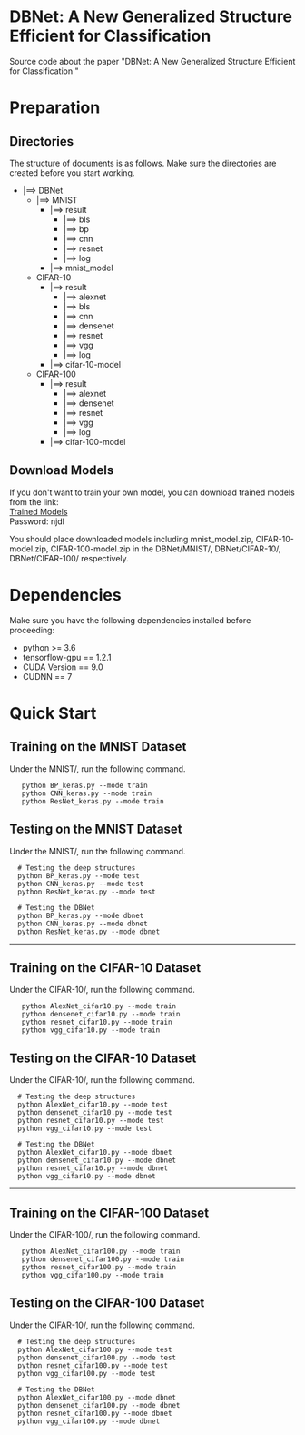 # DBNet: A New Generalized Structure Efficient for Classification <br>
  Source code about the paper "DBNet: A New Generalized Structure Efficient for Classification " 

# Preparation
## Directories
  The structure of documents is as follows. Make sure the directories are created before you start working. 
  * |==> DBNet
    * |==> MNIST
      * |==> result
        * |==> bls
        * |==> bp
        * |==> cnn
        * |==> resnet
        * |==> log
      * |==> mnist_model
    * CIFAR-10
      * |==> result
        * |==> alexnet
        * |==> bls
        * |==> cnn
        * |==> densenet
        * |==> resnet
        * |==> vgg
        * |==> log
      * |==> cifar-10-model
    * CIFAR-100
      * |==> result
        * |==> alexnet
        * |==> densenet
        * |==> resnet
        * |==> vgg
        * |==> log
      * |==> cifar-100-model

## Download Models
  If you don't want to train your own model, you can download trained models from the link: <br>
  [Trained Models](https://pan.baidu.com/s/1bUq9eF8O7AAsA6w6PJodww) <br>
  Password: njdl
  
  You should place downloaded models including mnist_model.zip, CIFAR-10-model.zip, CIFAR-100-model.zip in the DBNet/MNIST/, DBNet/CIFAR-10/, DBNet/CIFAR-100/ respectively.
  
# Dependencies
  Make sure you have the following dependencies installed before proceeding:
  * python >= 3.6
  * tensorflow-gpu == 1.2.1
  * CUDA Version == 9.0
  * CUDNN == 7

# Quick Start
## Training on the MNIST Dataset
Under the MNIST/, run the following command.
 ```
    python BP_keras.py --mode train
    python CNN_keras.py --mode train
    python ResNet_keras.py --mode train
 ```  
## Testing on the MNIST Dataset
Under the MNIST/, run the following command.
  ```
    # Testing the deep structures
    python BP_keras.py --mode test
    python CNN_keras.py --mode test
    python ResNet_keras.py --mode test
    
    # Testing the DBNet
    python BP_keras.py --mode dbnet
    python CNN_keras.py --mode dbnet
    python ResNet_keras.py --mode dbnet
  ```
------------------------------

## Training on the CIFAR-10 Dataset
Under the CIFAR-10/, run the following command.
 ```
    python AlexNet_cifar10.py --mode train
    python densenet_cifar10.py --mode train
    python resnet_cifar10.py --mode train
    python vgg_cifar10.py --mode train
 ```  
## Testing on the CIFAR-10 Dataset
Under the CIFAR-10/, run the following command.
  ```
    # Testing the deep structures
    python AlexNet_cifar10.py --mode test
    python densenet_cifar10.py --mode test
    python resnet_cifar10.py --mode test
    python vgg_cifar10.py --mode test
    
    # Testing the DBNet
    python AlexNet_cifar10.py --mode dbnet
    python densenet_cifar10.py --mode dbnet
    python resnet_cifar10.py --mode dbnet
    python vgg_cifar10.py --mode dbnet
  ```
  ------------------------------

## Training on the CIFAR-100 Dataset
Under the CIFAR-100/, run the following command.
 ```
    python AlexNet_cifar100.py --mode train
    python densenet_cifar100.py --mode train
    python resnet_cifar100.py --mode train
    python vgg_cifar100.py --mode train
 ```  
## Testing on the CIFAR-100 Dataset
Under the CIFAR-10/, run the following command.
  ```
    # Testing the deep structures
    python AlexNet_cifar100.py --mode test
    python densenet_cifar100.py --mode test
    python resnet_cifar100.py --mode test
    python vgg_cifar100.py --mode test
    
    # Testing the DBNet
    python AlexNet_cifar100.py --mode dbnet
    python densenet_cifar100.py --mode dbnet
    python resnet_cifar100.py --mode dbnet
    python vgg_cifar100.py --mode dbnet
  ```
